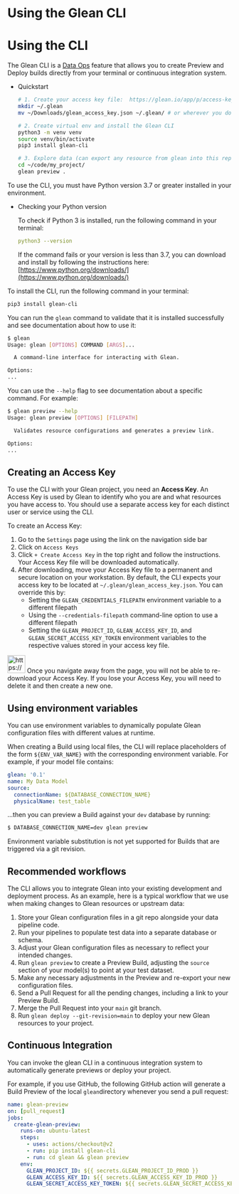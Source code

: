 # Using the Glean CLI

# Using the CLI

The Glean CLI is a [Data Ops](Data-Ops)  feature that allows you to create Preview and Deploy builds directly from your terminal or continuous integration system.

- Quickstart
    
    ```bash
    # 1. Create your access key file:  https://glean.io/app/p/access-keys
    mkdir ~/.glean
    mv ~/Downloads/glean_access_key.json ~/.glean/ # or wherever you downloaded the file
    
    # 2. Create virtual env and install the Glean CLI
    python3 -m venv venv
    source venv/bin/activate
    pip3 install glean-cli
    
    # 3. Explore data (can export any resource from glean into this repo):
    cd ~/code/my_project/
    glean preview .
    ```
    

To use the CLI, you must have Python version 3.7 or greater installed in your environment.

- Checking your Python version
    
    To check if Python 3 is installed, run the following command in your terminal:
    
    ```yaml
    python3 --version
    ```
    
    If the command fails or your version is less than 3.7, you can download and install by following the instructions here: [https://www.python.org/downloads/](https://www.python.org/downloads/) 
    

To install the CLI, run the following command in your terminal:

```bash
pip3 install glean-cli
```

You can run the `glean` command to validate that it is installed successfully and see documentation about how to use it:

```bash
$ glean
Usage: glean [OPTIONS] COMMAND [ARGS]...

  A command-line interface for interacting with Glean.

Options:
...
```

You can use the `--help` flag to see documentation about a specific command. For example:

```bash
$ glean preview --help
Usage: glean preview [OPTIONS] [FILEPATH]

  Validates resource configurations and generates a preview link.

Options:
...
```

## Creating an Access Key

To use the CLI with your Glean project, you need an **Access Key**. An Access Key is used by Glean to identify who you are and what resources you have access to. You should use a separate access key for each distinct user or service using the CLI.

To create an Access Key:

1. Go to the `Settings` page using the link on the navigation side bar
2. Click on `Access Keys`
3. Click `+ Create Access Key` in the top right and follow the instructions. Your Access Key file will be downloaded automatically.
4. After downloading, move your Access Key file to a permanent and secure location on your workstation. By default, the CLI expects your access key to be located at `~/.glean/glean_access_key.json`. You can override this by:
    - Setting the `GLEAN_CREDENTIALS_FILEPATH` environment variable to a different filepath
    - Using the `--credentials-filepath` command-line option to use a different filepath
    - Setting the `GLEAN_PROJECT_ID`, `GLEAN_ACCESS_KEY_ID`, and `GLEAN_SECRET_ACCESS_KEY_TOKEN` environment variables to the respective values stored in your access key file.

<aside>
<img src="https://glean.io/img/icons/warning-sign.svg" alt="https://glean.io/img/icons/warning-sign.svg" width="40px" /> Once you navigate away from the page, you will not be able to re-download your Access Key. If you lose your Access Key, you will need to delete it and then create a new one.

</aside>

## Using environment variables

You can use environment variables to dynamically populate Glean configuration files with different values at runtime.

When creating a Build using local files, the CLI will replace placeholders of the form `${ENV_VAR_NAME}` with the corresponding environment variable. For example, if your model file contains:

```yaml
glean: '0.1'
name: My Data Model
source:
  connectionName: ${DATABASE_CONNECTION_NAME}
  physicalName: test_table
```

...then you can preview a Build against your `dev` database by running:

```bash
$ DATABASE_CONNECTION_NAME=dev glean preview
```

Environment variable substitution is not yet supported for Builds that are triggered via a git revision.

## Recommended workflows

The CLI allows you to integrate Glean into your existing development and deployment process. As an example, here is a typical workflow that we use when making changes to Glean resources or upstream data:

1. Store your Glean configuration files in a git repo alongside your data pipeline code.
2. Run your pipelines to populate test data into a separate database or schema.
3. Adjust your Glean configuration files as necessary to reflect your intended changes.
4. Run `glean preview` to create a Preview Build, adjusting the `source` section of your model(s) to point at your test dataset.
5. Make any necessary adjustments in the Preview and re-export your new configuration files.
6. Send a Pull Request for all the pending changes, including a link to your Preview Build.
7. Merge the Pull Request into your `main` git branch.
8. Run `glean deploy --git-revision=main` to deploy your new Glean resources to your project.

## Continuous Integration

You can invoke the glean CLI in a continuous integration system to automatically generate previews or deploy your project.

For example, if you use GitHub, the following GitHub action will generate a Build Preview of the local `glean`directory whenever you send a pull request:

```yaml
name: glean-preview
on: [pull_request]
jobs:
  create-glean-preview:
    runs-on: ubuntu-latest
    steps:
      - uses: actions/checkout@v2
      - run: pip install glean-cli
      - run: cd glean && glean preview
    env:
      GLEAN_PROJECT_ID: ${{ secrets.GLEAN_PROJECT_ID_PROD }}
      GLEAN_ACCESS_KEY_ID: ${{ secrets.GLEAN_ACCESS_KEY_ID_PROD }}
      GLEAN_SECRET_ACCESS_KEY_TOKEN: ${{ secrets.GLEAN_SECRET_ACCESS_KEY_TOKEN_PROD }}
```